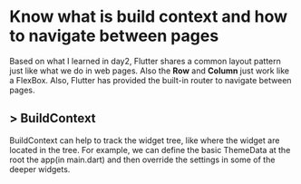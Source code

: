 # Know what is build context and how to navigate between pages
Based on what I learned in day2, Flutter shares a common layout pattern just like what we do in web pages. Also the **Row** and **Column** just work like a FlexBox. Also, Flutter has provided the built-in router to navigate between pages.
## > BuildContext
BuildContext can help to track the widget tree, like where the widget are located in the tree. For example, we can define the basic ThemeData at the root the app(in main.dart) and then override the settings in some of the deeper widgets.